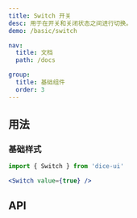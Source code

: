 ```yaml
---
title: Switch 开关
desc: 用于在开关和关闭状态之间进行切换。
demo: /basic/switch

nav:
  title: 文档
  path: /docs

group:
  title: 基础组件
  order: 3
---
```


## 用法

### 基础样式

```jsx
import { Switch } from 'dice-ui'

<Switch value={true} />
```

## API

<API></API>
